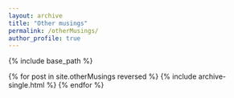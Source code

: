 ```yaml
---
layout: archive
title: "Other musings"
permalink: /otherMusings/
author_profile: true
---
```


{% include base_path %}

{% for post in site.otherMusings reversed %}
  {% include archive-single.html %}
{% endfor %}
